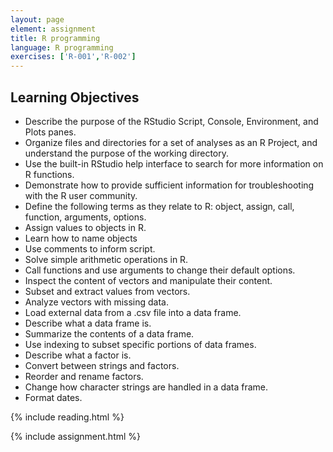 ```yaml
---
layout: page
element: assignment
title: R programming              
language: R programming
exercises: ['R-001','R-002']
---
```


## Learning Objectives
- Describe the purpose of the RStudio Script, Console, Environment, and Plots panes.
- Organize files and directories for a set of analyses as an R Project, and understand the purpose of the working directory.
- Use the built-in RStudio help interface to search for more information on R functions.
- Demonstrate how to provide sufficient information for troubleshooting with the R user community.
- Define the following terms as they relate to R: object, assign, call, function, arguments, options.
- Assign values to objects in R.
- Learn how to name objects
- Use comments to inform script.
- Solve simple arithmetic operations in R.
- Call functions and use arguments to change their default options.
- Inspect the content of vectors and manipulate their content.
- Subset and extract values from vectors.
- Analyze vectors with missing data.
- Load external data from a .csv file into a data frame.
- Describe what a data frame is.
- Summarize the contents of a data frame.
- Use indexing to subset specific portions of data frames.
- Describe what a factor is.
- Convert between strings and factors.
- Reorder and rename factors.
- Change how character strings are handled in a data frame.
- Format dates.



{% include reading.html %}



{% include assignment.html %}

<!-- End of Assignments Template - Be sure to keep the include statements -->


